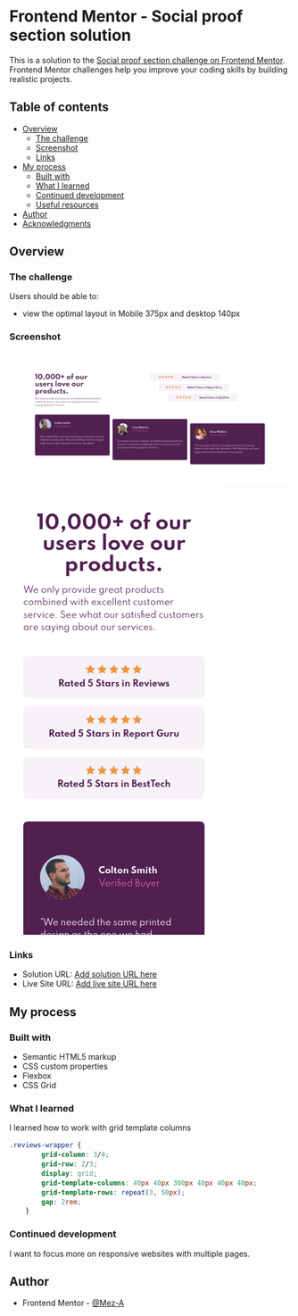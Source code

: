 # Frontend Mentor - Social proof section solution

This is a solution to the [Social proof section challenge on Frontend Mentor](https://www.frontendmentor.io/challenges/social-proof-section-6e0qTv_bA). Frontend Mentor challenges help you improve your coding skills by building realistic projects. 

## Table of contents

- [Overview](#overview)
  - [The challenge](#the-challenge)
  - [Screenshot](#screenshot)
  - [Links](#links)
- [My process](#my-process)
  - [Built with](#built-with)
  - [What I learned](#what-i-learned)
  - [Continued development](#continued-development)
  - [Useful resources](#useful-resources)
- [Author](#author)
- [Acknowledgments](#acknowledgments)

## Overview

### The challenge

Users should be able to:

- view the optimal layout in Mobile 375px and desktop 140px

### Screenshot

![This is the screenshot of desktop solution](/screenshot/screenshot-desktop.png)
![This is the screenshot of the mobile view solution](/screenshot/screenshot-mobile.png)

### Links

- Solution URL: [Add solution URL here](https://github.com/Mez-A/layout-Grid-and-Flex)
- Live Site URL: [Add live site URL here](https://mez-a.github.io/layout-Grid-and-Flex/)
## My process

### Built with

- Semantic HTML5 markup
- CSS custom properties
- Flexbox
- CSS Grid




### What I learned

I learned how to work with grid template columns

```css
.reviews-wrapper {
        grid-column: 3/4;
        grid-row: 2/3;
        display: grid;
        grid-template-columns: 40px 40px 300px 40px 40px 40px;
        grid-template-rows: repeat(3, 50px);
        gap: 2rem;
    }
```

### Continued development

I want to focus more on responsive websites with multiple pages.


## Author
- Frontend Mentor - [@Mez-A](https://www.frontendmentor.io/profile/Mez-A)

